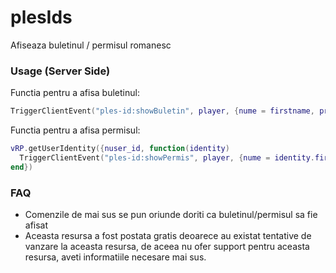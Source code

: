 # plesIds
Afiseaza buletinul / permisul romanesc

### Usage (Server Side)

Functia pentru a afisa buletinul:
```lua
TriggerClientEvent("ples-id:showBuletin", player, {nume = firstname, prenume = name, age = age, adresa = home.." Nr. "..number, usr_id = target_id, target = target_src})
```

Functia pentru a afisa permisul:
```lua
vRP.getUserIdentity({nuser_id, function(identity)
  TriggerClientEvent("ples-id:showPermis", player, {nume = identity.firstname, prenume = identity.name, target = nplayer})
end})
```

### FAQ
- Comenzile de mai sus se pun oriunde doriti ca buletinul/permisul sa fie afisat
- Aceasta resursa a fost postata gratis deoarece au existat tentative de vanzare la aceasta resursa, de aceea nu ofer support pentru aceasta resursa, aveti informatiile necesare mai sus.
